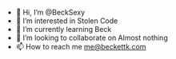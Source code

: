 - 👋 Hi, I’m @BeckSexy
- 👀 I’m interested in Stolen Code
- 🌱 I’m currently learning Beck
- 💞️ I’m looking to collaborate on Almost nothing
- 📫 How to reach me me@beckettk.com

<!---
BeckSexy/BeckSexy is a ✨ special ✨ repository because its `README.md` (this file) appears on your GitHub profile.
You can click the Preview link to take a look at your changes.
--->
